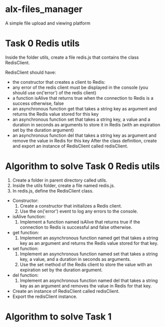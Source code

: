 # alx-files_manager
A simple file upload and viewing platform 

# Task 0 Redis utils
Inside the folder utils, create a file redis.js that contains the class RedisClient.

RedisClient should have:

- the constructor that creates a client to Redis:
- any error of the redis client must be displayed in the console (you should use on('error') of the redis client)
- a function isAlive that returns true when the connection to Redis is a success otherwise, false
- an asynchronous function get that takes a string key as argument and returns the Redis value stored for this key
- an asynchronous function set that takes a string key, a value and a duration
  in seconds as arguments to store it in Redis (with an expiration set by the
  duration argument)
- an asynchronous function del that takes a string key as argument and remove the value in Redis for this key
After the class definition, create and export an instance of RedisClient
called redisClient.

# Algorithm to solve Task 0 Redis utils

1. Create a folder in parent directory called utils.
2. Inside the utils folder, create a file named redis.js.
3. In redis.js, define the RedisClient class.
- Constructor:
    1. Create a constructor that initializes a Redis client.
    2. Use the on('error') event to log any errors to the console.
- isAlive function:
    1. Implement a function named isAlive that returns true if the connection to Redis is successful and false otherwise.
- get function:
    1.  Implement an asynchronous function named get that takes a string key as an argument and returns the Redis value stored for that key.
- set function:
    1. Implement an asynchronous function named set that takes a string key, a value, and a duration in seconds as arguments.
    2. Use the set method of the Redis client to store the value with an expiration set by the duration argument.
- del function:
    1. Implement an asynchronous function named del that takes a string key as an argument and removes the value in Redis for that key.
- Create an instance of RedisClient called redisClient.
- Export the redisClient instance.


# Algorithm to solve Task 1 






